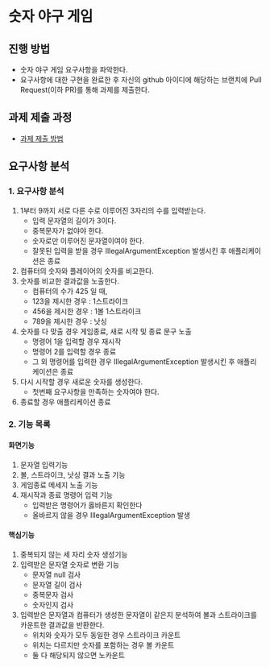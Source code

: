 # 숫자 야구 게임

## 진행 방법

* 숫자 야구 게임 요구사항을 파악한다.
* 요구사항에 대한 구현을 완료한 후 자신의 github 아이디에 해당하는 브랜치에 Pull Request(이하 PR)를 통해 과제를 제출한다.

## 과제 제출 과정

* [과제 제출 방법](https://github.com/next-step/nextstep-docs/tree/master/precourse)

## 요구사항 분석

### 1. 요구사항 분석

1. 1부터 9까지 서로 다른 수로 이루어진 3자리의 수를 입력받는다.
    * 입력 문자열의 길이가 3이다.
    * 중복문자가 없야야 한다.
    * 숫자로만 이루어진 문자열이여야 한다.
    * 잘못된 입력을 받을 경우 IllegalArgumentException 발생시킨 후 애플리케이션은 종료
2. 컴퓨터의 숫자와 플레이어의 숫자를 비교한다.
3. 숫자를 비교한 결과값을 노출한다.
    * 컴퓨터의 수가 425 일 때,
    * 123을 제시한 경우 : 1스트라이크
    * 456을 제시한 경우 : 1볼 1스트라이크
    * 789을 제시한 경우 : 낫싱
4. 숫자를 다 맞출 경우 게임종료, 새로 시작 및 종료 문구 노출
    * 명령어 1을 입력할 경우 재시작
    * 명령어 2를 입력할 경우 종료
    * 그 외 명령어를 입력한 경우 IllegalArgumentException 발생시킨 후 애플리케이션은 종료
5. 다시 시작할 경우 새로운 숫자를 생성한다.
    * 첫번째 요구사항을 만족하는 숫자여야 한다.
6. 종료할 경우 애플리케이션 종료

### 2. 기능 목록

#### 화면기능

1. 문자열 입력기능
2. 볼, 스트라이크, 낫싱 결과 노출 기능
3. 게임종료 메세지 노출 기능
4. 재시작과 종료 명령어 입력 기능
    * 입력받은 명령어가 옳바른지 확인한다
    * 올바르지 않을 경우 IllegalArgumentException 발생

#### 핵심기능

1. 중복되지 않는 세 자리 숫자 생성기능
2. 입력받은 문자열 숫자로 변환 기능
    * 문자열 null 검사
    * 문자열 길이 검사
    * 중복문자 검사
    * 숫자인지 검사
3. 입력받은 문자열과 컴퓨터가 생성한 문자열이 같은지 분석하여 볼과 스트라이크를 카운트한 결과값을 반환한다.
    * 위치와 숫자가 모두 동일한 경우 스트라이크 카운트
    * 위치는 다르지만 숫자를 포함하는 경우 볼 카운트
    * 둘 다 해당되지 않으면 노카운트
